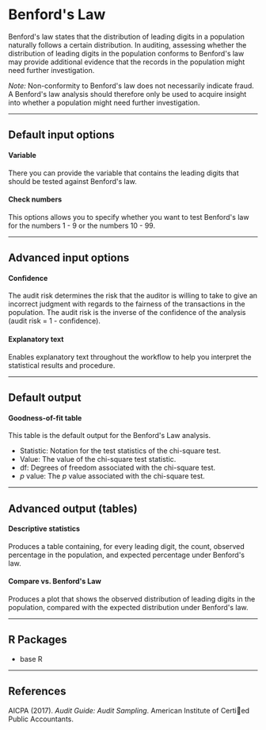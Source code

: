 Benford's Law
==========================

Benford's law states that the distribution of leading digits in a population 
naturally follows a certain distribution. In auditing, assessing whether the 
distribution of leading digits in the population conforms to Benford's law may 
provide additional evidence that the records in the population might need 
further investigation.

*Note:* Non-conformity to Benford's law does not necessarily indicate fraud. A 
Benford's law analysis should therefore only be used to acquire insight into 
whether a population might need further investigation. 

----

Default input options
-------

#### Variable
There you can provide the variable that contains the leading digits that should be tested against 
Benford's law.

#### Check numbers
This options allows you to specify whether you want to test Benford's law for the numbers 1 - 9 or the numbers 10 - 99.

----

Advanced input options
-------

#### Confidence
The audit risk determines the risk that the auditor is willing to take to give an incorrect judgment with regards to the fairness of the transactions in the population. The audit risk is the inverse of the confidence of the analysis (audit risk = 1 - confidence).

#### Explanatory text
Enables explanatory text throughout the workflow to help you interpret the statistical results and procedure.

----

Default output
-------

#### Goodness-of-fit table
This table is the default output for the Benford's Law analysis.

- Statistic: Notation for the test statistics of the chi-square test.
- Value: The value of the chi-square test statistic.
- df: Degrees of freedom associated with the chi-square test.
- *p* value: The *p* value associated with the chi-square test.

----

Advanced output (tables)
-------

#### Descriptive statistics
Produces a table containing, for every leading digit, the count, observed 
percentage in the population, and expected percentage under Benford's law.

#### Compare vs. Benford's Law
Produces a plot that shows the observed distribution of leading digits in the 
population, compared with the expected distribution under Benford's law. 

----

R Packages
-------

- base R

----

References
-------

AICPA (2017). <i>Audit Guide: Audit Sampling</i>. American Institute of Certied 
Public Accountants.
